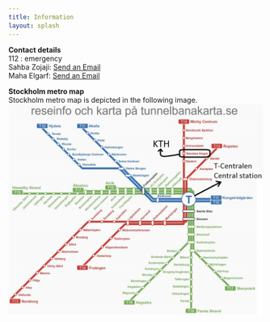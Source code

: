 ```yaml
---
title: Information
layout: splash
---
```

**Contact details**
<br />
112 : emergency
<br />
Sahba Zojaji: <a href="mailto:zojaji@kth.se?subject=KTH summer school webpage">Send an Email</a>
<br />
Maha Elgarf: <a href="mailto:mahaeg@kth.se?subject=KTH summer school webpage">Send an Email</a>
<br />

**Stockholm metro map**
<br />
Stockholm metro map is depicted in the following image.
<img src="/assets/images/metro.jpg" alt="metro map">
